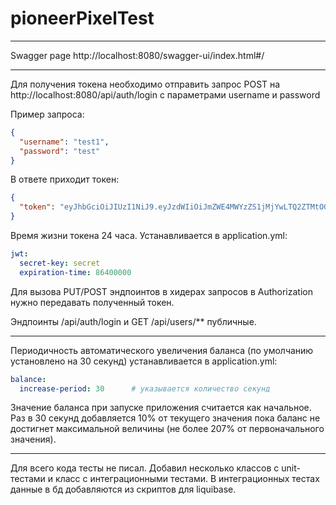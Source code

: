 # pioneerPixelTest

-----------------------------------------------------------------------------------------
Swagger page http://localhost:8080/swagger-ui/index.html#/

-----------------------------------------------------------------------------------------
Для получения токена необходимо отправить запрос POST на http://localhost:8080/api/auth/login с параметрами username и password

Пример запроса:
```json
{
  "username": "test1",
  "password": "test"
}
```
В ответе приходит токен:
```json
{
  "token": "eyJhbGciOiJIUzI1NiJ9.eyJzdWIiOiJmZWE4MWYzZS1jMjYwLTQ2ZTMtOGVjYi1hY2RjMzY2NGIxYzciLCJpYXQiOjE3NDcyOTc0NzcsImV4cCI6MTc0NzM4Mzg3N30.nYKIGKH3O1_V57xXBpu6aaisJ-5uAclpRACbv7Zrs0s"
}
```
Время жизни токена 24 часа. Устанавливается в application.yml:
```yaml
jwt:
  secret-key: secret
  expiration-time: 86400000
```

Для вызова PUT/POST эндпоинтов в хидерах запросов в Authorization нужно передавать полученный токен.

Эндпоинты /api/auth/login и GET /api/users/** публичные.

-----------------------------------------------------------------------------------------
Периодичность автоматического увеличения баланса (по умолчанию установлено на 30 секунд) устанавливается в application.yml:
```yaml
balance:
  increase-period: 30      # указывается количество секунд
```
Значение баланса при запуске приложения считается как начальное. Раз в 30 секунд добавляется 10% от текущего значения пока баланс не достигнет максимальной величины (не более 207% от первоначального значения).

-----------------------------------------------------------------------------------------
Для всего кода тесты не писал. Добавил несколько классов с unit-тестами и класс с интеграционными тестами. В интеграционных тестах данные в бд добавляются из скриптов для liquibase.